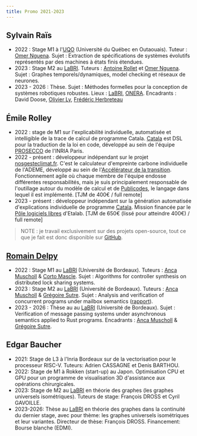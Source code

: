 ```yaml
---
title: Promo 2021-2023
---
```


## Sylvain Raïs

* 2022 : Stage M1 à l'[UQO](https://uqo.ca/) (Université du Québec en Outaouais). Tuteur : [Omer Nguena](https://uqo.ca/profil/ngueom01). Sujet : Extraction de spécifications de systèmes évolutifs représentés par des machines à états finis étendues.
* 2023 : Stage M2 au [LaBRI](https://www.labri.fr/). Tuteurs : [Antoine Rollet](https://www.labri.fr/perso/rollet/) et [Omer Nguena](https://uqo.ca/profil/ngueom01). Sujet : Graphes temporels/dynamiques, model checking et réseaux de neurones.
* 2023 - 2026 : Thèse. Sujet : Méthodes formelles pour la conception de systèmes robotiques robustes. Lieux : [LaBRI](https://www.labri.fr/), [ONERA](https://www.onera.fr/fr). Encadrants : David Doose, [Olivier Ly](https://www.labri.fr/perso/ly/), [Frédéric Herbreteau](https://www.labri.fr/perso/herbrete/)


## Émile Rolley

- 2022 : stage de M1 sur l'explicabilité individuelle, automatisée et intelligible de la trace de calcul de programme Catala. [Catala](https://catala-lang.org/) est DSL pour la traduction de la loi en code, développé au sein de l'équipe [PROSECCO](https://team.inria.fr/prosecco/) de l'INRIA Paris. 
- 2022 - présent : développeur indépendant sur le projet [nosgesteclimat.fr](https://nosgestesclimat.fr). C'est le calculateur d'empreinte carbone individuelle de l'ADEME, développé au sein de l'[Accélérateur de la transition](https://beta.gouv.fr/startups/?incubateur=ademe). Fonctionnement agile où chaque membre de l'équipe endosse différentes responsabilités, mais je suis principalement responsable de l'outillage autour du modèle de calcul et de [Publicodes](https://publi.codes/), le langage dans lequel il est implémenté. [TJM de 400€ / full remote]
- 2023 - présent : développeur indépendant sur la génération automatisée d'explications individuelle de programme [Catala](https://catala-lang.org/). Mission financée par le [Pôle logiciels libres](https://www.etalab.gouv.fr/accompagnement-logiciels-libres/) d'Etalab. [TJM de 650€ (lissé pour atteindre 400€) / full remote]

> NOTE : je travail exclusivement sur des projets open-source, tout ce que je fait est donc disponible sur [GitHub](https://github.com/EmileRolley).

## [Romain Delpy](https://www.labri.fr/perso/rdelpy/index.html)

* 2022 : Stage M1 au [LaBRI](https://www.labri.fr) (Université de Bordeaux). Tuteurs : [Anca Muscholl](https://www.labri.fr/perso/anca/) & [Corto Mascle](https://corto-mascle.github.io/). Sujet : Algorithms for controller synthesis on distributed lock sharing systems.
* 2023 : Stage M2 au [LaBRI](https://www.labri.fr) (Université de Bordeaux). Tuteurs : [Anca Muscholl](https://www.labri.fr/perso/anca/) & [Grégoire Sutre](https://www.labri.fr/perso/sutre/). Sujet : Analysis and verification of concurrent programs under mailbox semantics ([rapport](https://www.labri.fr/perso/rdelpy/documents/internship.pdf)).
* 2023 - 2026 : Thèse au au [LaBRI](https://www.labri.fr) (Université de Bordeaux). Sujet : Verification of message passing systems under asynchronous semantics applied to Rust programs. Encadrants : [Anca Muscholl](https://www.labri.fr/perso/anca/) & [Grégoire Sutre](https://www.labri.fr/perso/sutre/).

## Edgar Baucher

* 2021: Stage de L3 à l'Inria Bordeaux sur de la vectorisation pour le processeur RISC-V. Tuteurs: Adrien CASSAGNE et Denis BARTHOU.
* 2022: Stage de M1 à Rokken (start-up) au Japon. Optimisation CPU et GPU pour un programme de visualisation 3D d'assistance aux opérations chirurgicales.
* 2023: Stage de M2 au [LaBRI](https://www.labri.fr/) en théorie des graphes (les graphes universels isométriques). Tuteurs de stage: François DROSS et Cyril GAVOILLE. 
* 2023-2026: Thèse au [LaBRI](https://www.labri.fr/) en théorie des graphes dans la continuité du dernier stage, avec pour thème: les graphes universels isométriques et leur variantes. Directeur de thèse: François DROSS. Financement: Bourse blanche (EDMI).
